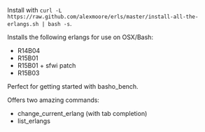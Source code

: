 Install with `curl -L https://raw.github.com/alexmoore/erls/master/install-all-the-erlangs.sh | bash -s`.

Installs the following erlangs for use on OSX/Bash:
 - R14B04
 - R15B01
 - R15B01 + sfwi patch
 - R15B03
 
Perfect for getting started with basho_bench.

Offers two amazing commands:

 - change_current_erlang (with tab completion)
 - list_erlangs
